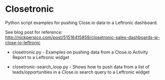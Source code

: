 Closetronic
===========

Python script examples for pushing Close.io data to a Leftronic dashboard.

See blog post for reference: http://nickpersico.com/post/51516415859/closetronic-sales-dashboards-w-close-io-leftronic

- closetronic.py - Examples on pushing data from a Close.io Activity Report to a Leftronic widget

- closetronic-search_loop.py - Shows how to push data from a list of leads/opportunities in a Close.io search query to a Leftronic widget


